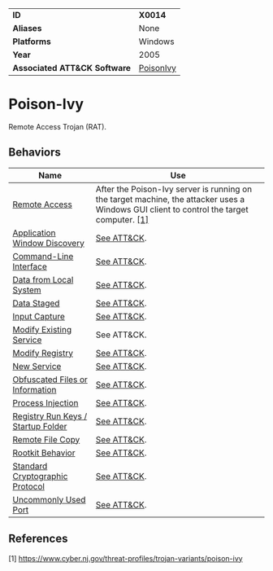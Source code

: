 |||
|---------|------------------------|
|**ID**|**X0014**|
|**Aliases**|None|
|**Platforms**|Windows|
|**Year**| 2005 |
|**Associated ATT&CK Software**|[PoisonIvy](https://attack.mitre.org/software/S0012/)|


Poison-Ivy
==========
Remote Access Trojan (RAT).

Behaviors
---------
|Name|Use|
|---------------------|-------------------------------------------------------|
|[Remote Access](https://github.com/MBCProject/mbc-markdown/blob/master/impact/remote-access.md)|After the Poison-Ivy server is running on the target machine, the attacker uses a Windows GUI client to control the target computer. [[1]](#1)|
|[Application Window Discovery](https://github.com/MBCProject/mbc-markdown/blob/master/discovery/app-window-discover.md)|[See ATT&CK](https://attack.mitre.org/software/S0012/).|
|[Command-Line Interface](https://github.com/MBCProject/mbc-markdown/blob/master/execution/command-line.md)|[See ATT&CK](https://attack.mitre.org/software/S0012/).|
|[Data from Local System](https://github.com/MBCProject/mbc-markdown/blob/master/collection/data-local-system.md)|[See ATT&CK](https://attack.mitre.org/software/S0012/).|
|[Data Staged](https://github.com/MBCProject/mbc-markdown/blob/master/collection/data-staged.md)|[See ATT&CK](https://attack.mitre.org/software/S0012/).|
|[Input Capture](https://github.com/MBCProject/mbc-markdown/blob/master/collection/input-capture.md)|[See ATT&CK](https://attack.mitre.org/software/S0012/).|
|[Modify Existing Service](https://github.com/MBCProject/mbc-markdown/blob/master/persistence/modify-service.md)|See ATT&CK.|
|[Modify Registry](https://github.com/MBCProject/mbc-markdown/blob/master/defense-evasion/modify-reg.md)|[See ATT&CK](https://attack.mitre.org/software/S0012/).|
|[New Service](https://github.com/MBCProject/mbc-markdown/blob/master/persistence/new-service.md)|[See ATT&CK](https://attack.mitre.org/software/S0012/).|
|[Obfuscated Files or Information](https://github.com/MBCProject/mbc-markdown/blob/master/defense-evasion/obfuscate-files.md)|[See ATT&CK](https://attack.mitre.org/software/S0012/).|
|[Process Injection](https://github.com/MBCProject/mbc-markdown/blob/master/defense-evasion/process-inject.md)|[See ATT&CK](https://attack.mitre.org/software/S0012/).|
|[Registry Run Keys / Startup Folder](https://github.com/MBCProject/mbc-markdown/blob/master/persistence/registry-run-startup.md)|[See ATT&CK](https://attack.mitre.org/software/S0012/).|
|[Remote File Copy](https://github.com/MBCProject/mbc-markdown/blob/master/command-and-control/remote-file-copy.md)|[See ATT&CK](https://attack.mitre.org/software/S0012/).|
|[Rootkit Behavior](https://github.com/MBCProject/mbc-markdown/blob/master/defense-evasion/rootkit-behavior.md)|[See ATT&CK](https://attack.mitre.org/software/S0012/).|
|[Standard Cryptographic Protocol](https://github.com/MBCProject/mbc-markdown/blob/master/command-and-control/std-crypto-protocol.md)|[See ATT&CK](https://attack.mitre.org/software/S0012/).|
|[Uncommonly Used Port](https://github.com/MBCProject/mbc-markdown/blob/master/command-and-control/uncommon-port.md)|[See ATT&CK](https://attack.mitre.org/software/S0012/).|

References
----------
<a name="1">[1]</a> https://www.cyber.nj.gov/threat-profiles/trojan-variants/poison-ivy
 